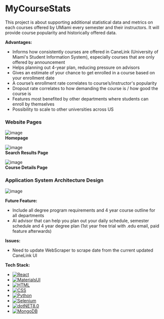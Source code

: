 # MyCourseStats

This project is about supporting additional statistical data and metrics on each courses offered by UMiami every semester and their instructors. It will provide course popularity and historically offered data.

**Advantages:**
- Informs how consistently courses are offered in CaneLink (University of Miami's Student Information System), especially courses that are only offered by announcement
- Helps planning out 4-year plan, reducing pressure on advisors
- Gives an estimate of your chance to get enrolled in a course based on your enrollment date
- A course’s enrollment rate correlates to course’s/instructor's popularity
- Dropout rate correlates to how demanding the course is / how good the course is
- Features most benefited by other departments where students can enroll by themselves
- Possibility to scale to other universities across US

### Website Pages

![image](https://github.com/user-attachments/assets/8fcf7404-41f5-412d-8902-30786f3f5d49)\
**Homepage**

![image](https://github.com/user-attachments/assets/9ffaeffc-b1c0-4429-8517-289b6a650a3d)\
**Search Results Page**

![image](https://github.com/user-attachments/assets/c911cdff-0c88-4d89-955d-871d0f71bd0c)\
**Course Details Page**

### Application System Architecture Design
![image](https://github.com/user-attachments/assets/0b3d4e4a-c6c0-4883-8b25-0be368974fa8)

**Future Feature:**
- Include all degree program requirements and 4 year course outline for all departments
- AI advisor that can help you plan out your daily schedule, semester schedule and 4 year degree plan (1st year free trial with .edu email, paid feature afterwards)

**Issues:**
- Need to update WebScraper to scrape date from the current updated CaneLink UI

**Tech Stack:**
- [![React][React-shield]][React-url]
- [![MaterialsUI][MaterialsUI-shield]][MaterialsUI-url]
- [![HTML][HTML-shield]][HTML-url]
- [![CSS][CSS-shield]][CSS-url]
- [![Python][Python-shield]][Python-url]
- [![Selenium][Selenium-shield]][Selenium-url]
- [![dotNET8.0][dotNET8.0-shield]][dotNET8.0-url]
- [![MongoDB][MongoDB-shield]][MongoDB-url]


[product-screenshot]: images/screenshot.png 
<!-- Technology Shields -->
[Python-shield]: https://img.shields.io/badge/python-3670A0?style=for-the-badge&logo=python&logoColor=ffdd54
[Python-url]: https://python.org
[React-shield]: https://img.shields.io/badge/-ReactJs-61DAFB?logo=react&logoColor=white&style=for-the-badge
[React-url]: https://react.dev/
[MaterialsUI-shield]: https://img.shields.io/badge/Material%20UI-007FFF?style=for-the-badge&logo=mui&logoColor=white
[MaterialsUI-url]: https://mui.com/material-ui/
[HTML-shield]: https://shields.io/badge/HTML-%E2%98%85%E2%98%85%E2%98%85%E2%98%85%E2%98%85-f06529?logo=html5&logoColor=white&labelColor=f06529
[HTML-url]: https://www.w3.org/standards/
[CSS-shield]: https://img.shields.io/badge/CSS3-1572B6?style=for-the-badge&logo=css3&logoColor=white
[CSS-url]: https://developer.mozilla.org/en-US/docs/Web/CSS
[dotNET8.0-shield]: https://img.shields.io/badge/-.NET%208.0-blueviolet?logo=dotnet
[dotNET8.0-url]: https://learn.microsoft.com/en-us/dotnet/core/whats-new/dotnet-8/overview
[MongoDB-shield]: https://img.shields.io/badge/-MongoDB-13aa52?style=for-the-badge&logo=mongodb&logoColor=white
[MongoDB-url]: https://www.mongodb.com/docs/
[Selenium-shield]: https://img.shields.io/badge/-selenium-CB02A?style=for-the-badge&logo=selenium&logoColor=white
[Selenium-url]: https://www.selenium.dev/documentation/
[MacOS-shield]: https://shields.io/badge/MacOS--9cf?logo=Apple&style=social
[MacOS-url]: https://www.apple.com/macos
[Windows-shield]: https://img.shields.io/badge/Windows-0078D6?style=for-the-badge&logo=windows&logoColor=white
[Windows-url]: https://www.microsoft.com/en-us/windows
[Linux-shield]: https://img.shields.io/badge/Linux-FCC624?style=for-the-badge&logo=linux&logoColor=black
[Linux-url]: https://www.linux.org
